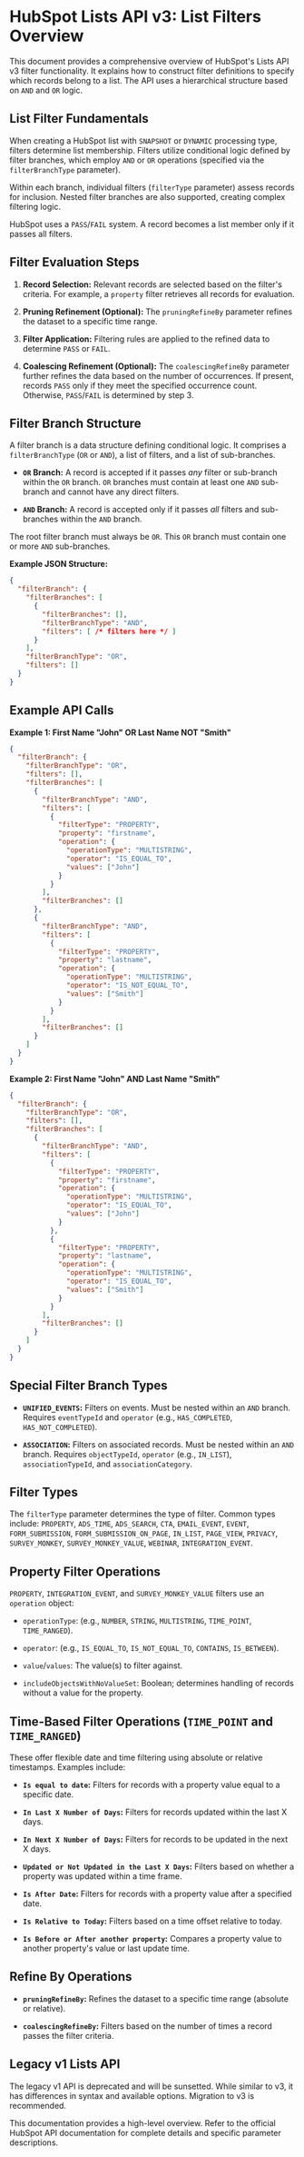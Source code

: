 # HubSpot Lists API v3: List Filters Overview

This document provides a comprehensive overview of HubSpot's Lists API v3 filter functionality.  It explains how to construct filter definitions to specify which records belong to a list.  The API uses a hierarchical structure based on `AND` and `OR` logic.

## List Filter Fundamentals

When creating a HubSpot list with `SNAPSHOT` or `DYNAMIC` processing type, filters determine list membership.  Filters utilize conditional logic defined by filter branches, which employ `AND` or `OR` operations (specified via the `filterBranchType` parameter).

Within each branch, individual filters (`filterType` parameter) assess records for inclusion.  Nested filter branches are also supported, creating complex filtering logic.

HubSpot uses a `PASS`/`FAIL` system. A record becomes a list member only if it passes all filters.

## Filter Evaluation Steps

1. **Record Selection:** Relevant records are selected based on the filter's criteria. For example, a `property` filter retrieves all records for evaluation.

2. **Pruning Refinement (Optional):** The `pruningRefineBy` parameter refines the dataset to a specific time range.

3. **Filter Application:** Filtering rules are applied to the refined data to determine `PASS` or `FAIL`.

4. **Coalescing Refinement (Optional):** The `coalescingRefineBy` parameter further refines the data based on the number of occurrences.  If present, records `PASS` only if they meet the specified occurrence count. Otherwise, `PASS`/`FAIL` is determined by step 3.


## Filter Branch Structure

A filter branch is a data structure defining conditional logic. It comprises a `filterBranchType` (`OR` or `AND`), a list of filters, and a list of sub-branches.

* **`OR` Branch:** A record is accepted if it passes *any* filter or sub-branch within the `OR` branch.  `OR` branches must contain at least one `AND` sub-branch and cannot have any direct filters.

* **`AND` Branch:** A record is accepted only if it passes *all* filters and sub-branches within the `AND` branch.

The root filter branch must always be `OR`. This `OR` branch must contain one or more `AND` sub-branches.

**Example JSON Structure:**

```json
{
  "filterBranch": {
    "filterBranches": [
      {
        "filterBranches": [],
        "filterBranchType": "AND",
        "filters": [ /* filters here */ ]
      }
    ],
    "filterBranchType": "OR",
    "filters": []
  }
}
```


## Example API Calls

**Example 1:  First Name "John" OR Last Name NOT "Smith"**

```json
{
  "filterBranch": {
    "filterBranchType": "OR",
    "filters": [],
    "filterBranches": [
      {
        "filterBranchType": "AND",
        "filters": [
          {
            "filterType": "PROPERTY",
            "property": "firstname",
            "operation": {
              "operationType": "MULTISTRING",
              "operator": "IS_EQUAL_TO",
              "values": ["John"]
            }
          }
        ],
        "filterBranches": []
      },
      {
        "filterBranchType": "AND",
        "filters": [
          {
            "filterType": "PROPERTY",
            "property": "lastname",
            "operation": {
              "operationType": "MULTISTRING",
              "operator": "IS_NOT_EQUAL_TO",
              "values": ["Smith"]
            }
          }
        ],
        "filterBranches": []
      }
    ]
  }
}
```

**Example 2: First Name "John" AND Last Name "Smith"**

```json
{
  "filterBranch": {
    "filterBranchType": "OR",
    "filters": [],
    "filterBranches": [
      {
        "filterBranchType": "AND",
        "filters": [
          {
            "filterType": "PROPERTY",
            "property": "firstname",
            "operation": {
              "operationType": "MULTISTRING",
              "operator": "IS_EQUAL_TO",
              "values": ["John"]
            }
          },
          {
            "filterType": "PROPERTY",
            "property": "lastname",
            "operation": {
              "operationType": "MULTISTRING",
              "operator": "IS_EQUAL_TO",
              "values": ["Smith"]
            }
          }
        ],
        "filterBranches": []
      }
    ]
  }
}
```

## Special Filter Branch Types

* **`UNIFIED_EVENTS`:** Filters on events.  Must be nested within an `AND` branch. Requires `eventTypeId` and `operator` (e.g., `HAS_COMPLETED`, `HAS_NOT_COMPLETED`).

* **`ASSOCIATION`:** Filters on associated records. Must be nested within an `AND` branch. Requires `objectTypeId`, `operator` (e.g., `IN_LIST`), `associationTypeId`, and `associationCategory`.


## Filter Types

The `filterType` parameter determines the type of filter.  Common types include: `PROPERTY`, `ADS_TIME`, `ADS_SEARCH`, `CTA`, `EMAIL_EVENT`, `EVENT`, `FORM_SUBMISSION`, `FORM_SUBMISSION_ON_PAGE`, `IN_LIST`, `PAGE_VIEW`, `PRIVACY`, `SURVEY_MONKEY`, `SURVEY_MONKEY_VALUE`, `WEBINAR`, `INTEGRATION_EVENT`.


## Property Filter Operations

`PROPERTY`, `INTEGRATION_EVENT`, and `SURVEY_MONKEY_VALUE` filters use an `operation` object:

* `operationType`:  (e.g., `NUMBER`, `STRING`, `MULTISTRING`, `TIME_POINT`, `TIME_RANGED`).

* `operator`: (e.g., `IS_EQUAL_TO`, `IS_NOT_EQUAL_TO`, `CONTAINS`, `IS_BETWEEN`).

* `value`/`values`: The value(s) to filter against.

* `includeObjectsWithNoValueSet`: Boolean; determines handling of records without a value for the property.


## Time-Based Filter Operations (`TIME_POINT` and `TIME_RANGED`)

These offer flexible date and time filtering using absolute or relative timestamps.  Examples include:

* **`Is equal to date`:** Filters for records with a property value equal to a specific date.

* **`In Last X Number of Days`:** Filters for records updated within the last X days.

* **`In Next X Number of Days`:** Filters for records to be updated in the next X days.

* **`Updated or Not Updated in the Last X Days`:** Filters based on whether a property was updated within a time frame.

* **`Is After Date`:** Filters for records with a property value after a specified date.

* **`Is Relative to Today`:** Filters based on a time offset relative to today.

* **`Is Before or After another property`:** Compares a property value to another property's value or last update time.


## Refine By Operations

* **`pruningRefineBy`:** Refines the dataset to a specific time range (absolute or relative).

* **`coalescingRefineBy`:** Filters based on the number of times a record passes the filter criteria.


## Legacy v1 Lists API

The legacy v1 API is deprecated and will be sunsetted.  While similar to v3, it has differences in syntax and available options.  Migration to v3 is recommended.


This documentation provides a high-level overview.  Refer to the official HubSpot API documentation for complete details and specific parameter descriptions.
